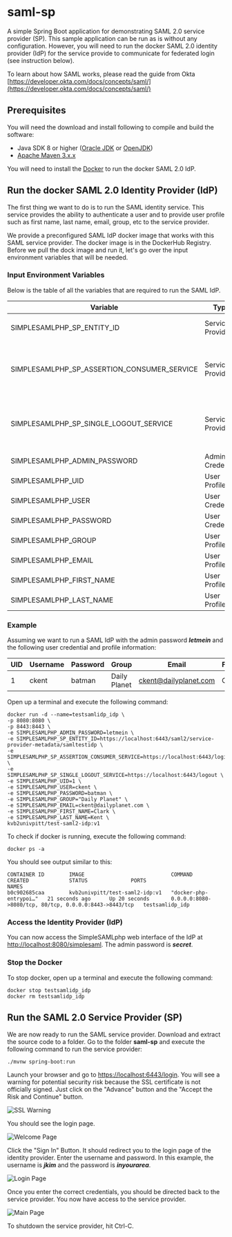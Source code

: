 # saml-sp
A simple Spring Boot application for demonstrating SAML 2.0 service provider (SP).  This sample application can be run as is without any configuration.  However, you will need to run the docker SAML 2.0 identity provider (IdP) for the service provide to communicate for federated login (see instruction below).

To learn about how SAML works, please read the guide from Okta [https://developer.okta.com/docs/concepts/saml/](https://developer.okta.com/docs/concepts/saml/)

 ## Prerequisites
 You will need the download and install following to compile and build the software:
 - Java SDK 8 or higher ([Oracle JDK](https://www.oracle.com/java/technologies/javase-downloads.html) or [OpenJDK](https://adoptopenjdk.net/))
 - [Apache Maven 3.x.x](https://maven.apache.org/download.cgi)

You will need to install the [Docker](https://docs.docker.com/get-docker/) to run the docker SAML 2.0 IdP.

## Run the docker SAML 2.0 Identity Provider (IdP)
The first thing we want to do is to run the SAML identity service.  This service provides the ability to authenticate a user and to provide user profile such as first name, last name, email, group, etc to the service provider.

We provide a preconfigured SAML IdP docker image that works with this SAML service provider.  The docker image is in the DockerHub Registry.  Before we pull the dock image and run it, let's go over the input environment variables that will be needed.

### Input Environment Variables
Below is the table of all the variables that are required to run the SAML IdP.

| Variable | Type | Description |
|---|---|---|
| SIMPLESAMLPHP_SP_ENTITY_ID | Service Provider | Service provider entity ID |
| SIMPLESAMLPHP_SP_ASSERTION_CONSUMER_SERVICE | Service Provider | Service provider assertion consumer service location |
| SIMPLESAMLPHP_SP_SINGLE_LOGOUT_SERVICE | Service Provider | Service provider single logout service location |
| SIMPLESAMLPHP_ADMIN_PASSWORD | Admin Credential | Admin password |
| SIMPLESAMLPHP_UID | User Profile | Unique user ID |
| SIMPLESAMLPHP_USER | User Credential | User's login username |
| SIMPLESAMLPHP_PASSWORD | User Credential | User's login password |
| SIMPLESAMLPHP_GROUP | User Profile | User's group |
| SIMPLESAMLPHP_EMAIL | User Profile | User's email |
| SIMPLESAMLPHP_FIRST_NAME | User Profile | User's first name |
| SIMPLESAMLPHP_LAST_NAME | User Profile | User's last name |

### Example
Assuming we want to run a SAML IdP with the admin password ***letmein*** and the following user credential and profile information:

| UID | Username | Password | Group | Email | FirstName | LastName |
|---|---|---|---|---|---|---|
| 1 | ckent | batman | Daily Planet | ckent@dailyplanet.com | Clark | Kent |

Open up a terminal and execute the following command:

```
docker run -d --name=testsamlidp_idp \
-p 8080:8080 \
-p 8443:8443 \
-e SIMPLESAMLPHP_ADMIN_PASSWORD=letmein \
-e SIMPLESAMLPHP_SP_ENTITY_ID=https://localhost:6443/saml2/service-provider-metadata/samltestidp \
-e SIMPLESAMLPHP_SP_ASSERTION_CONSUMER_SERVICE=https://localhost:6443/login/saml2/sso/samltestidp \
-e SIMPLESAMLPHP_SP_SINGLE_LOGOUT_SERVICE=https://localhost:6443/logout \
-e SIMPLESAMLPHP_UID=1 \
-e SIMPLESAMLPHP_USER=ckent \
-e SIMPLESAMLPHP_PASSWORD=batman \
-e SIMPLESAMLPHP_GROUP="Daily Planet" \
-e SIMPLESAMLPHP_EMAIL=ckent@dailyplanet.com \
-e SIMPLESAMLPHP_FIRST_NAME=Clark \
-e SIMPLESAMLPHP_LAST_NAME=Kent \
kvb2univpitt/test-saml2-idp:v1
```

To check if docker is running, execute the following command:

```
docker ps -a

```
You should see output similar to this:
```
CONTAINER ID        IMAGE                            COMMAND                  CREATED             STATUS              PORTS                                                    NAMES
b0c902685caa        kvb2univpitt/test-saml2-idp:v1   "docker-php-entrypoi…"   21 seconds ago      Up 20 seconds       0.0.0.0:8080->8080/tcp, 80/tcp, 0.0.0.0:8443->8443/tcp   testsamlidp_idp
```

### Access the Identity Provider (IdP)
You can now access the SimpleSAMLphp web interface of the IdP at [http://localhost:8080/simplesaml](http://localhost:8080/simplesaml).  The admin password is ***secret***.

### Stop the Docker
To stop docker, open up a terminal and execute the following command:

```
docker stop testsamlidp_idp
docker rm testsamlidp_idp
```

## Run the SAML 2.0 Service Provider (SP)
We are now ready to run the SAML service provider.  Download and extract the source code to a folder.  Go to the folder **saml-sp** and execute the following command to run the service provider:

```
./mvnw spring-boot:run
```

Launch your browser and go to [https://localhost:6443/login](https://localhost:6443/login).
You will see a warning for potential security risk because the SSL certificate is not officially signed.  Just click on the "Advance" button and the "Accept the Risk and Continue" button.

![SSL Warning](https://raw.githubusercontent.com/kvb2univpitt/saml-sp/main/img/ssl_warning.png)

You should see the login page.

![Welcome Page](https://raw.githubusercontent.com/kvb2univpitt/saml-sp/main/img/welcome.png)

Click the "Sign In" Button.  It should redirect you to the login page of the identity provider.  Enter the username and password.  In this example, the username is ***jkim*** and the password is ***inyourarea***.

![Login Page](https://raw.githubusercontent.com/kvb2univpitt/saml-sp/main/img/login.png)

Once you enter the correct credentials, you should be directed back to the service provider.  You now have access to the service provider.

![Main Page](https://raw.githubusercontent.com/kvb2univpitt/saml-sp/main/img/main.png)

To shutdown the service provider, hit Ctrl-C.
